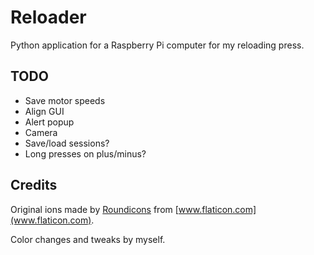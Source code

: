 # Reloader
Python application for a Raspberry Pi computer for my reloading press.

## TODO

* Save motor speeds
* Align GUI
* Alert popup
* Camera
* Save/load sessions?
* Long presses on plus/minus?

## Credits

Original ions made by [Roundicons](https://www.flaticon.com/authors/roundicons) from [www.flaticon.com](www.flaticon.com).

Color changes and tweaks by myself.


